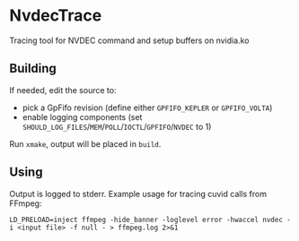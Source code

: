 # NvdecTrace

Tracing tool for NVDEC command and setup buffers on nvidia.ko

## Building

If needed, edit the source to:
- pick a GpFifo revision (define either `GPFIFO_KEPLER` or `GPFIFO_VOLTA`)
- enable logging components (set `SHOULD_LOG_FILES`/`MEM`/`POLL`/`IOCTL`/`GPFIFO`/`NVDEC` to 1)

Run `xmake`, output will be placed in `build`.

## Using

Output is logged to stderr. Example usage for tracing cuvid calls from FFmpeg:
```
LD_PRELOAD=inject ffmpeg -hide_banner -loglevel error -hwaccel nvdec -i <input file> -f null - > ffmpeg.log 2>&1
```
